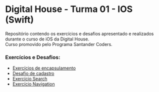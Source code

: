 # Digital House - Turma 01 - IOS (Swift)
Repositório contendo os exercícios e desafios apresentado e realizados durante o curso de iOS da Digital House.<br/>
Curso promovido pelo Programa Santander Coders.<br/>

### Exercícios e Desafios:
* [Exercícios de encapsulamento]()
* [Desafio de cadastro](https://github.com/msaidel/ExerciciosDigitalHouse/tree/master/Desafio%20Cadastro)
* [Exercício Search](https://github.com/msaidel/ExerciciosDigitalHouse/tree/master/Exercise%20Search)
* [Exercício Navigation](https://github.com/msaidel/ExerciciosDigitalHouse/tree/master/ExerciseNavigation)
